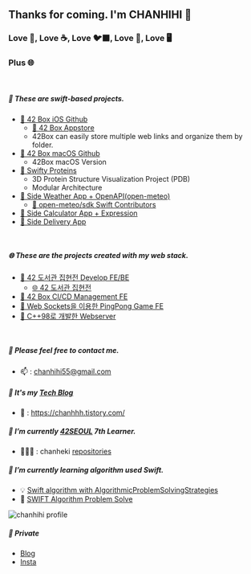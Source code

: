 ## Thanks for coming. I'm CHANHIHI 👋

### Love 🍏, Love ☕️, Love 🐦‍⬛, Love 📱, Love 🖥

### Plus 🌐

</br>

##### 🍏 These are swift-based projects.
- [📎 42 Box iOS Github](https://github.com/42Box/iOS)
    - [🍏 42 Box Appstore](https://apps.apple.com/in/app/42box/id6499335551)
    - 42Box can easily store multiple web links and organize them by folder.
- [📎 42 Box macOS Github](https://github.com/42Box)
    - 42Box macOS Version
- [📎 Swifty Proteins](https://github.com/chanheki/swifty-proteins)
    - 3D Protein Structure Visualization Project (PDB)
    - Modular Architecture
- [📎 Side Weather App + OpenAPI(open-meteo)](https://github.com/chanheki/mobileModule03)
    - [🧑 open-meteo/sdk Swift Contributors](https://github.com/open-meteo/sdk)
- [📎 Side Calculator App + Expression](https://github.com/chanheki/mobileModule00)
- [📎 Side Delivery App](https://github.com/PPang-Delivery/PPang-Delivery)
</br>

##### 🌐 These are the projects created with my web stack.
- [📎 42 도서관 집현전 Develop FE/BE](https://github.com/jiphyeonjeon-42/frontend)
    - [🌐 42 도서관 집현전](https://42library.kr/)
- [📎 42 Box CI/CD Management FE](https://github.com/42Box/front-end2.0)
- [📎 Web Sockets을 이용한 PingPong Game FE](https://github.com/LastExTrascendence/frontend)
- [📎 C++98로 개발한 Webserver](https://github.com/MyLittleWebServer/webserv)
</br>

##### 💬 Please feel free to contact me.
 + 📫 : chanhihi55@gmail.com

##### 💾 It's my [Tech Blog]
  +  📎 : https://chanhhh.tistory.com/

##### 📖 I’m currently [42SEOUL] 7th Learner.
  + 🧑🏻‍💻 : chanheki [repositories]

##### 🌱 I’m currently learning algorithm used Swift.
  + 💡 [Swift algorithm with AlgorithmicProblemSolvingStrategies]
  + 🤔 [SWIFT Algorithm Problem Solve]

![chanhihi profile](http://mazandi.herokuapp.com/api?handle=chanhihi&theme=dark)

##### 🧶 Private
- [Blog](https://chanhhh.tistory.com/)
- [Insta](https://www.instagram.com/_20200505_/)

<!-- ### 저는 IOS 개발자를 지망하고 있습니다. 🍏 
#### 저는 펌웨어 개발자로 한번 다녀온 경험이 있습니다. (주력 BLE, 약 2년) 🔭 

##### 🌱 swift를 사용해서 알고리즘 공부중에 있습니다.
  + 🤔 [SWIFT Algorithm]
##### 📖 현재 [42SEOUL] 7기 카뎃입니다.
  + 🧑🏻‍💻 : chanheki
##### 💾 [Tech Blog]도 운영중입니다.
  +  📎 : https://chanhhh.tistory.com/
##### 💬 궁금하신 점이 있으시다면 연락주세요.
 + 📫 : chanhihi55@gmail.com
-->

[Tech Blog]: https://chanhhh.tistory.com/ "chanhhh_tstory"
[SWIFT Algorithm Problem Solve]: https://github.com/chanhihi/Swift-Storage#-repositories-written-in-swift-language "swift_storage"
[Swift algorithm with AlgorithmicProblemSolvingStrategies]: https://github.com/chanheki/AlgorithmicProblemSolvingStrategies "AlgorithmicProblemSolvingStrategies"
[42SEOUL]: https://42seoul.kr/seoul42/contents/view?contentsNo=14&level=2&menuNo=30 "42seoul_studies"
[repositories]: https://github.com/chanheki "chanheki 42 repositories"

<!--
**chanhihi/chanhihi** is a ✨ _special_ ✨ repository because its `README.md` (this file) appears on your GitHub profile.

Here are some ideas to get you started:

#### I`m always do my best in a positive attitude. 
I like collaboration because I like to meet and talk to people.

---

- 🔭 I’m currently working on ...
- 🌱 I’m currently learning ...
- 👯 I’m looking to collaborate on ...
- 🤔 I’m looking for help with ...
- 💬 Ask me about ...
- 📫 How to reach me: ...
- 😄 Pronouns: ...
- ⚡ Fun fact: ...
-->

